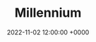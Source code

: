 ---
layout: post
title: "Millennium"
img: 2000_millennium.png
memory: 2000_millennium.png
date: 2022-11-02 12:00:00 +0000
description: Description
tag: [Memory]
---